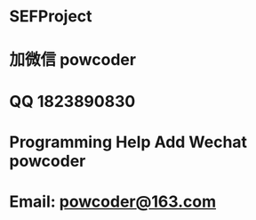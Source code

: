 # SEFProject
# 加微信 powcoder

# QQ 1823890830

# Programming Help Add Wechat powcoder

# Email: powcoder@163.com

